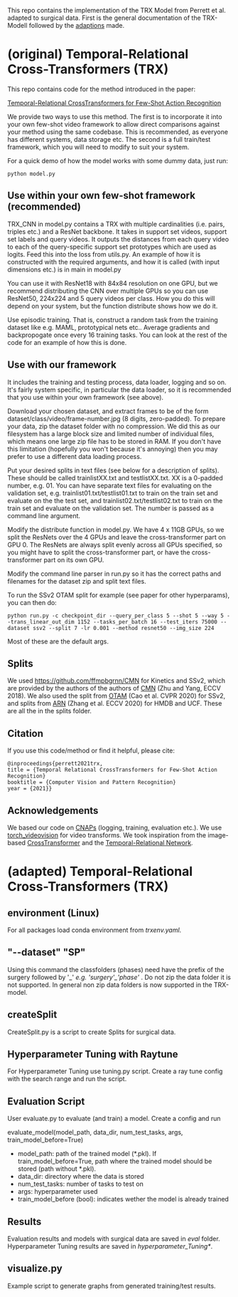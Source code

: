 This repo contains the implementation of the TRX Model from Perrett et al. adapted to surgical data. First is the general documentation of the TRX-Modell followed by the [adaptions](#adapted-temporal-relational-cross-transformers-trx) made.

# (original) Temporal-Relational Cross-Transformers (TRX)

This repo contains code for the method introduced in the paper:

[Temporal-Relational CrossTransformers for Few-Shot Action Recognition](https://arxiv.org/abs/2101.06184)

We provide two ways to use this method. The first is to incorporate it into your own few-shot video framework to allow direct comparisons against your method using the same codebase. This is recommended, as everyone has different systems, data storage etc. The second is a full train/test framework, which you will need to modify to suit your system.

For a quick demo of how the model works with some dummy data, just run:

	python model.py


## Use within your own few-shot framework (recommended)

TRX_CNN in model.py contains a TRX with multiple cardinalities (i.e. pairs, triples etc.) and a ResNet backbone. It takes in support set videos, support set labels and query videos. It outputs the distances from each query video to each of the query-specific support set prototypes which are used as logits. Feed this into the loss from utils.py. An example of how it is constructed with the required arguments, and how it is called (with input dimensions etc.) is in main in model.py

You can use it with ResNet18 with 84x84 resolution on one GPU, but we recommend distributing the CNN over multiple GPUs so you can use ResNet50, 224x224 and 5 query videos per class. How you do this will depend on your system, but the function distribute shows how we do it.

Use episodic training. That is, construct a random task from the training dataset like e.g. MAML, prototypical nets etc.. Average gradients and backpropogate once every 16 training tasks. You can look at the rest of the code for an example of how this is done.



## Use with our framework

It includes the training and testing process, data loader, logging and so on. It's fairly system specific, in particular the data loader, so it is recommended that you use within your own framework (see above).

Download your chosen dataset, and extract frames to be of the form dataset/class/video/frame-number.jpg (8 digits, zero-padded).
To prepare your data, zip the dataset folder with no compression. We did this as our filesystem has a large block size and limited number of individual files, which means one large zip file has to be stored in RAM. If you don't have this limitation (hopefully you won't because it's annoying) then you may prefer to use a different data loading process.

Put your desired splits in text files (see below for a description of splits). These should be called trainlistXX.txt and testlistXX.txt. XX is a 0-padded number, e.g. 01. You can have separate text files for evaluating on the validation set, e.g. trainlist01.txt/testlist01.txt to train on the train set and evaluate on the the test set, and trainlist02.txt/testlist02.txt to train on the train set and evaluate on the validation set. The number is passed as a command line argument.

Modify the distribute function in model.py. We have 4 x 11GB GPUs, so we split the ResNets over the 4 GPUs and leave the cross-transformer part on GPU 0. The ResNets are always split evenly across all GPUs specified, so you might have to split the cross-transformer part, or have the cross-transformer part on its own GPU.

Modify the command line parser in run.py so it has the correct paths and filenames for the dataset zip and split text files.

To run the SSv2 OTAM split for example (see paper for other hyperparams), you can then do:

	python run.py -c checkpoint_dir --query_per_class 5 --shot 5 --way 5 --trans_linear_out_dim 1152 --tasks_per_batch 16 --test_iters 75000 --dataset ssv2 --split 7 -lr 0.001 --method resnet50 --img_size 224

Most of these are the default args.


## Splits
We used https://github.com/ffmpbgrnn/CMN for Kinetics and SSv2, which are provided by the authors of the authors of [CMN](https://openaccess.thecvf.com/content_ECCV_2018/papers/Linchao_Zhu_Compound_Memory_Networks_ECCV_2018_paper.pdf) (Zhu and Yang, ECCV 2018). We also used the split from [OTAM](https://openaccess.thecvf.com/content_CVPR_2020/papers/Cao_Few-Shot_Video_Classification_via_Temporal_Alignment_CVPR_2020_paper.pdf) (Cao et al. CVPR 2020) for SSv2, and splits from [ARN](https://www.ecva.net/papers/eccv_2020/papers_ECCV/papers/123500511.pdf) (Zhang et al. ECCV 2020) for HMDB and UCF.  These are all the in the splits folder.


## Citation
If you use this code/method or find it helpful, please cite:

	@inproceedings{perrett2021trx,
	title = {Temporal Relational CrossTransformers for Few-Shot Action Recognition}
	booktitle = {Computer Vision and Pattern Recognition}
	year = {2021}}


## Acknowledgements

We based our code on [CNAPs](https://github.com/cambridge-mlg/cnaps) (logging, training, evaluation etc.). We use [torch_videovision](https://github.com/hassony2/torch_videovision) for video transforms. We took inspiration from the image-based [CrossTransformer](https://proceedings.neurips.cc/paper/2020/file/fa28c6cdf8dd6f41a657c3d7caa5c709-Paper.pdf) and the [Temporal-Relational Network](https://openaccess.thecvf.com/content_ECCV_2018/papers/Bolei_Zhou_Temporal_Relational_Reasoning_ECCV_2018_paper.pdf).

# (adapted) Temporal-Relational Cross-Transformers (TRX)

## environment (Linux)
For all packages load conda environment from _trxenv.yaml_.

## "--dataset" "SP"
Using this command the classfolders (phases) need have the prefix of the surgery followed by '\_' _e.g. 'surgery'\_'phase'_ . Do not zip the data folder it is not supported. In general non zip data folders is now supported in the TRX-model.

## createSplit
CreateSplit.py is a script to create Splits for surgical data.

## Hyperparameter Tuning with Raytune
For Hyperparameter Tuning use tuning.py script. Create a ray tune config with the search range and run the script.

## Evaluation Script
User evaluate.py to evaluate (and train) a model. Create a config and run 

evaluate_model(model_path, data_dir, num_test_tasks, args, train_model_before=True)

- model_path: path of the trained model (*.pkl). If train_model_before=True, path where the trained model should be stored (path without *.pkl).
- data_dir: directory where the data is stored
- num_test_tasks: number of tasks to test on
- args: hyperparameter used
- train_model_before (bool): indicates wether the model is already trained

## Results
Evaluation results and models with surgical data are saved in _eval_ folder.
Hyperparameter Tuning results are saved in _hyperparameter_Tuning*_.

## visualize.py
Example script to generate graphs from generated training/test results.